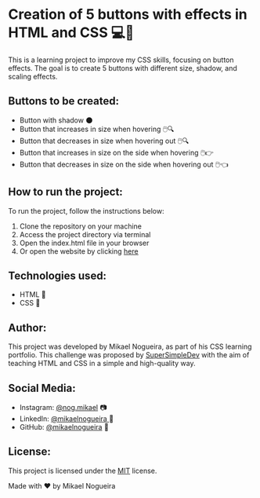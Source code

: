 <body>
	<h1>Creation of 5 buttons with effects in HTML and CSS 💻🌟</h1>
	<p>This is a learning project to improve my CSS skills, focusing on button effects. The goal is to create 5 buttons with different size, shadow, and scaling effects.</p>
	<h2>Buttons to be created:</h2>
	<ul>
		<li>Button with shadow 🌑</li>
		<li>Button that increases in size when hovering 🖱️🔍</li>
		<li>Button that decreases in size when hovering out 🖱️🔍</li>
		<li>Button that increases in size on the side when hovering 🖱️👉</li>
		<li>Button that decreases in size on the side when hovering out 🖱️👈</li>
	</ul>
	<h2>How to run the project:</h2>
	<p>To run the project, follow the instructions below:</p>
	<ol>
		<li>Clone the repository on your machine</li>
		<li>Access the project directory via terminal</li>
		<li>Open the index.html file in your browser</li>
		<li>Or open the website by clicking <a href="mikaelnogueira.github.io/box-model/"><u>here</u></a>
	</ol>
	<h2>Technologies used:</h2>
	<ul>
		<li>HTML 📝</li>
		<li>CSS 🎨</li>
	</ul>
	<h2>Author:</h2>
	<p>This project was developed by Mikael Nogueira, as part of his CSS learning portfolio. This challenge was proposed by <a href="https://www.youtube.com/watch?v=G3e-cpL7ofc&list=WL&index=1"><u>SuperSimpleDev</u></a> with the aim of teaching HTML and CSS in a simple and high-quality way.</p>
	<h2>Social Media:</h2>
	<ul>
		<li>Instagram: <a href="https://www.instagram.com/nog.mikael/">@nog.mikael</a> 📷</li>
		<li>LinkedIn: <a href="https://www.linkedin.com/in/mikael-nogueira-413b45274/">@mikaelnogueira </a>🔗</li>
		<li>GitHub: <a href="https://github.com/mikaelnogueira">@mikaelnogueira</a> 🐙</li>
	</ul>
	<h2>License:</h2>
	<p>This project is licensed under the <a href="https://opensource.org/license/mit/"><u>MIT</u></a> license.</p>
	<p>Made with ❤️ by Mikael Nogueira</p>
</div>
